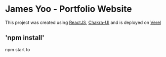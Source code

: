 # James Yoo - Portfolio Website
This project was created using [ReactJS](https://reactjs.org/),
[Chakra-UI](https://chakra-ui.com/) and is deployed on [Verel](https://vercel.com/)

## 'npm install'
npm start to
